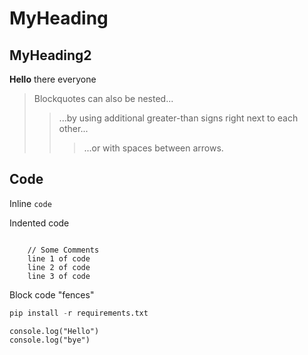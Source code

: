 # MyHeading

## MyHeading2

**Hello** there everyone

> Blockquotes can also be nested...
>> ...by using additional greater-than signs right next to each other...
> > > ...or with spaces between arrows.


## Code

Inline `code`

Indented code

```text

    // Some Comments
    line 1 of code
    line 2 of code
    line 3 of code
```

Block code "fences"

```python
pip install -r requirements.txt
```

```JS
console.log("Hello")
console.log("bye")
```
